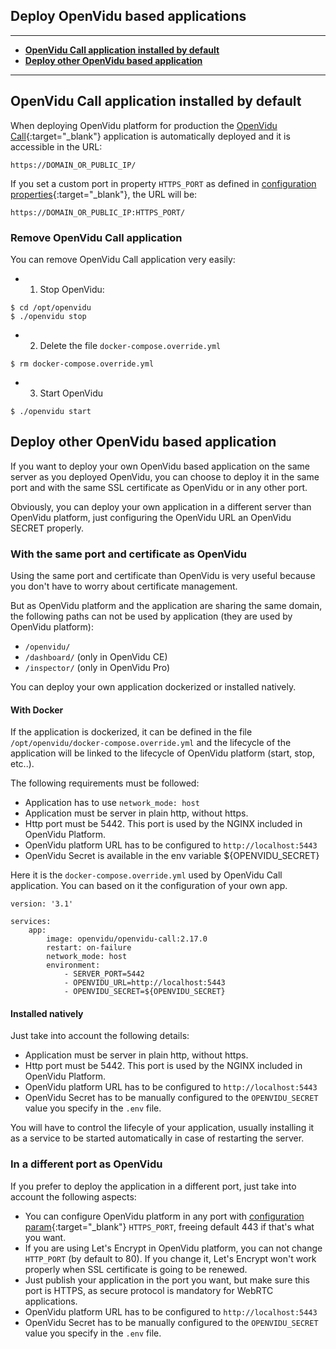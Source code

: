 <h2 id="section-title">Deploy OpenVidu based applications</h2>
<hr>

- **[OpenVidu Call application installed by default](#openvidu-call-application-installed-by-default)**
- **[Deploy other OpenVidu based application](#deploy-other-openvidu-based-application)**

---

## OpenVidu Call application installed by default

When deploying OpenVidu platform for production the [OpenVidu Call](https://openvidu.io/openvidu-call){:target="_blank"} application is automatically deployed and it is accessible in the URL:

```console
https://DOMAIN_OR_PUBLIC_IP/
```

If you set a custom port in property `HTTPS_PORT` as defined in [configuration properties](reference-docs/openvidu-config/){:target="_blank"}, the URL will be:

```console
https://DOMAIN_OR_PUBLIC_IP:HTTPS_PORT/
```

### Remove OpenVidu Call application

You can remove OpenVidu Call application very easily:

* 1) Stop OpenVidu:

```console
$ cd /opt/openvidu
$ ./openvidu stop
```

* 2) Delete the file `docker-compose.override.yml`

```console
$ rm docker-compose.override.yml
```

* 3) Start OpenVidu

```console
$ ./openvidu start
```

## Deploy other OpenVidu based application

If you want to deploy your own OpenVidu based application on the same server as you deployed OpenVidu, you can choose to deploy it in the same port and with the same SSL certificate as OpenVidu or in any other port.

Obviously, you can deploy your own application in a different server than OpenVidu platform, just configuring the OpenVidu URL an OpenVidu SECRET properly.

### With the same port and certificate as OpenVidu

Using the same port and certificate than OpenVidu is very useful because you don't have to worry about certificate management.

But as OpenVidu platform and the application are sharing the same domain, the following paths can not be used by application (they are used by OpenVidu platform):

- `/openvidu/`
- `/dashboard/` (only in OpenVidu CE)
- `/inspector/` (only in OpenVidu Pro)

You can deploy your own application dockerized or installed natively.

#### With Docker

If the application is dockerized, it can be defined in the file `/opt/openvidu/docker-compose.override.yml` and the lifecycle of the application will be linked to the lifecycle of OpenVidu platform (start, stop, etc..).

The following requirements must be followed:

- Application has to use `network_mode: host`
- Application must be server in plain http, without https.
- Http port must be 5442. This port is used by the NGINX included in OpenVidu Platform.
- OpenVidu platform URL has to be configured to `http://localhost:5443`
- OpenVidu Secret is available in the env variable ${OPENVIDU_SECRET}

Here it is the `docker-compose.override.yml` used by OpenVidu Call application. You can based on it the configuration of your own app.

```
version: '3.1'

services:
    app:
        image: openvidu/openvidu-call:2.17.0
        restart: on-failure
        network_mode: host
        environment:
            - SERVER_PORT=5442
            - OPENVIDU_URL=http://localhost:5443
            - OPENVIDU_SECRET=${OPENVIDU_SECRET}
```

#### Installed natively

Just take into account the following details:

- Application must be server in plain http, without https.
- Http port must be 5442. This port is used by the NGINX included in OpenVidu Platform.
- OpenVidu platform URL has to be configured to `http://localhost:5443`
- OpenVidu Secret has to be manually configured to the `OPENVIDU_SECRET` value you specify in the `.env` file.

You will have to control the lifecyle of your application, usually installing it as a service to be started automatically in case of restarting the server.

### In a different port as OpenVidu

If you prefer to deploy the application in a different port, just take into account the following aspects:

- You can configure OpenVidu platform in any port with [configuration param](reference-docs/openvidu-config/){:target="_blank"} `HTTPS_PORT`, freeing default 443 if that's what you want.
- If you are using Let's Encrypt in OpenVidu platform, you can not change `HTTP_PORT` (by default to 80). If you change it, Let's Encrypt won't work properly when SSL certificate is going to be renewed.
- Just publish your application in the port you want, but make sure this port is HTTPS, as secure protocol is mandatory for WebRTC applications.
- OpenVidu platform URL has to be configured to `http://localhost:5443`
- OpenVidu Secret has to be manually configured to the `OPENVIDU_SECRET` value you specify in the `.env` file.